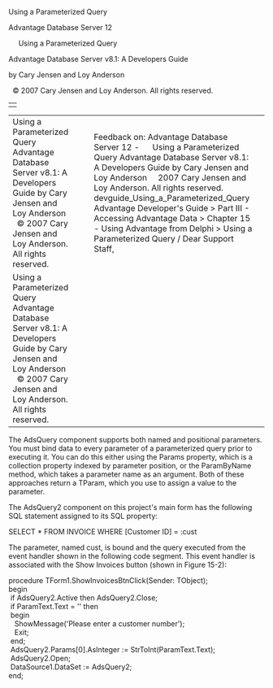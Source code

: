 Using a Parameterized Query




Advantage Database Server 12  

     Using a Parameterized Query

Advantage Database Server v8.1: A Developers Guide

by Cary Jensen and Loy Anderson

  © 2007 Cary Jensen and Loy Anderson. All rights reserved.

|  |
| --- |
|  |

|  |  |  |  |  |
| --- | --- | --- | --- | --- |
| Using a Parameterized Query  Advantage Database Server v8.1: A Developers Guide  by Cary Jensen and Loy Anderson    © 2007 Cary Jensen and Loy Anderson. All rights reserved. |  |  | Feedback on: Advantage Database Server 12 -      Using a Parameterized Query Advantage Database Server v8.1: A Developers Guide by Cary Jensen and Loy Anderson     2007 Cary Jensen and Loy Anderson. All rights reserved. devguide\_Using\_a\_Parameterized\_Query Advantage Developer's Guide > Part III - Accessing Advantage Data > Chapter 15 - Using Advantage from Delphi > Using a Parameterized Query / Dear Support Staff, |  |
| Using a Parameterized Query  Advantage Database Server v8.1: A Developers Guide  by Cary Jensen and Loy Anderson    © 2007 Cary Jensen and Loy Anderson. All rights reserved. |  |  |  |  |

The AdsQuery component supports both named and positional parameters. You must bind data to every parameter of a parameterized query prior to executing it. You can do this either using the Params property, which is a collection property indexed by parameter position, or the ParamByName method, which takes a parameter name as an argument. Both of these approaches return a TParam, which you use to assign a value to the parameter.

The AdsQuery2 component on this project's main form has the following SQL statement assigned to its SQL property:

SELECT \* FROM INVOICE WHERE [Customer ID] = :cust

The parameter, named cust, is bound and the query executed from the event handler shown in the following code segment. This event handler is associated with the Show Invoices button (shown in Figure 15-2):

procedure TForm1.ShowInvoicesBtnClick(Sender: TObject);  
begin  
  if AdsQuery2.Active then AdsQuery2.Close;  
  if ParamText.Text = '' then  
  begin  
    ShowMessage('Please enter a customer number');  
    Exit;  
  end;  
  AdsQuery2.Params[0].AsInteger := StrToInt(ParamText.Text);  
  AdsQuery2.Open;  
  DataSource1.DataSet := AdsQuery2;  
end;